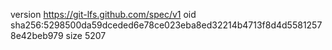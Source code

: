version https://git-lfs.github.com/spec/v1
oid sha256:5298500da59dceded6e78ce023eba8ed32214b4713f8d4d55812578e42beb979
size 5207
